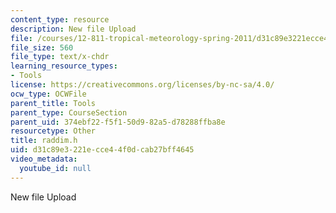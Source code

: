 ```yaml
---
content_type: resource
description: New file Upload
file: /courses/12-811-tropical-meteorology-spring-2011/d31c89e3221ecce44f0dcab27bff4645_raddim.h
file_size: 560
file_type: text/x-chdr
learning_resource_types:
- Tools
license: https://creativecommons.org/licenses/by-nc-sa/4.0/
ocw_type: OCWFile
parent_title: Tools
parent_type: CourseSection
parent_uid: 374ebf22-f5f1-50d9-82a5-d78288ffba8e
resourcetype: Other
title: raddim.h
uid: d31c89e3-221e-cce4-4f0d-cab27bff4645
video_metadata:
  youtube_id: null
---
```

New file Upload